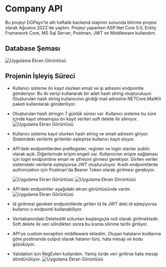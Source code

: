 
# Company API

Bu projeyi DGPays'te altı haftalık backend stajımın sonunda bitirme projesi olarak Ağustos 2022'de yaptım.
Projeyi yaparken ASP.Net Core 5.0, Entity Framework Core, MS Sql Server, Postman, JWT ve Middleware kullandım.


## Database Şeması


![Uygulama Ekran Görüntüsü](https://raw.githubusercontent.com/serkannkoc/Company-API/master/Database%20Diagram.png?token=GHSAT0AAAAAABZOV5XUWB4YMDQ5CKSGESOUY2RRBZQ)

  
## Projenin İşleyiş Süreci

* Kullanıcı sisteme ön kayıt olurken email ve ip adresini endpointle gönderiyor. Bu iki veriyi kullanarak bir adet hash string oluşturuluyor. Oluşturulan hash string kullanıcının girdiği mail adresine NETCore.MailKit paketi kullanılarak gönderiliyor. 
* Oluşturulan hash stringin 7 günlük süresi var. Kullanıcı sisteme bu süre içinde kayıt olmamışsa ön kayıt verileri soft delete ile siliniyor.  
![Uygulama Ekran Görüntüsü](https://raw.githubusercontent.com/serkannkoc/Company-API/master/ss1.png?token=GHSAT0AAAAAABZOV5XVDP2PKO5U65ONTFN2Y2RPTKQ)  
  
 

* Kullanıcı sisteme kayıt olurken hash string ve email adresini giriyor. Sistemdeki verilerle girilenler eşleşirse kullanıcı kayıt oluyor.  
  
* API'deki endpointlerden preRegister, register ve login olanlar public olarak açık. 
  Diğerlerinde erişim engeli var. Kullanıcının erişim sağlaması için login endpointine
  email ve şifresini girmesi gerekiyor. Girilen veriler sistemdeki verilerle eşleşiyorsa
  JWT oluşturuluyor. Kısıtlı endpoinlterde authorization için Postman'da Bearer Token olarak girilmesi gerekiyor.  
  
  ![Uygulama Ekran Görüntüsü](https://raw.githubusercontent.com/serkannkoc/Company-API/master/ss2.png?token=GHSAT0AAAAAABZOV5XUVPS5LEDJJDFNRRPQY2RQL3A)
  ![Uygulama Ekran Görüntüsü](https://raw.githubusercontent.com/serkannkoc/Company-API/master/ss3.png?token=GHSAT0AAAAAABZOV5XVB6EBH2JBW3BKPBK6Y2RQMGA)

* API'deki endpointler aşağıdaki ekran görüntüsünde vardır.
![Uygulama Ekran Görüntüsü](https://raw.githubusercontent.com/serkannkoc/Company-API/master/ss4.png?token=GHSAT0AAAAAABZOV5XUSAHEMYSPV375KVVOY2RQRYA)

* Id girilmesi gereken endpointlerde girilen Id ile JWT deki id eşleşiyorsa kullanıcı o endpointi kullanabiliyor. 

* Veritabanındaki DeletedAt sütunları başlangıçta null olarak girilmektedir. Soft delete ile veri silindikten sonra bu kısma silinme tarihi giriliyor.

* API'ye custom exception middleware ekledim. Oluşan hataların kodlarına göre postmanda output olarak hatanın türü, hata mesajı ve kodu gözüküyor.

* Validation için RegExleri kullandım. Yanlış türde veri girilirse hata mesajı döndürülüyor.
![Uygulama Ekran Görüntüsü](https://raw.githubusercontent.com/serkannkoc/Company-API/master/ss5.png?token=GHSAT0AAAAAABZOV5XVRBM5QXZHAAJWBFICY2RQ7IA)



  
